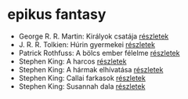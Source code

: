 # epikus fantasy

- George R. R. Martin: Királyok csatája [részletek](_details/%7Bopf.creator%7D.md#id_418)
- J. R. R. Tolkien: Húrin gyermekei [részletek](_details/%7Bopf.creator%7D.md#id_53)
- Patrick Rothfuss: A bölcs ember félelme [részletek](_details/%7Bopf.creator%7D.md#id_1029)
- Stephen King: A harcos [részletek](_details/%7Bopf.creator%7D.md#id_539)
- Stephen King: A hármak elhívatása [részletek](_details/%7Bopf.creator%7D.md#id_540)
- Stephen King: Callai farkasok [részletek](_details/%7Bopf.creator%7D.md#id_847)
- Stephen King: Susannah dala [részletek](_details/%7Bopf.creator%7D.md#id_542)